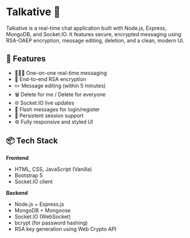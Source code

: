 # Talkative 💬

Talkative is a real-time chat application built with Node.js, Express, MongoDB, and Socket.IO. It features secure, encrypted messaging using RSA-OAEP encryption, message editing, deletion, and a clean, modern UI.

## 🔐 Features

- 🧑‍🤝‍🧑 One-on-one real-time messaging
- 🔐 End-to-end RSA encryption
- ✏️ Message editing (within 5 minutes)
- 🗑️ Delete for me / Delete for everyone
- 🌐 Socket.IO live updates
- 👤 Flash messages for login/register
- 🧭 Persistent session support
- ⚙️ Fully responsive and styled UI

## 📦 Tech Stack

**Frontend**
- HTML, CSS, JavaScript (Vanilla)
- Bootstrap 5
- Socket.IO client

**Backend**
- Node.js + Express.js
- MongoDB + Mongoose
- Socket.IO (WebSocket)
- bcrypt (for password hashing)
- RSA key generation using Web Crypto API
